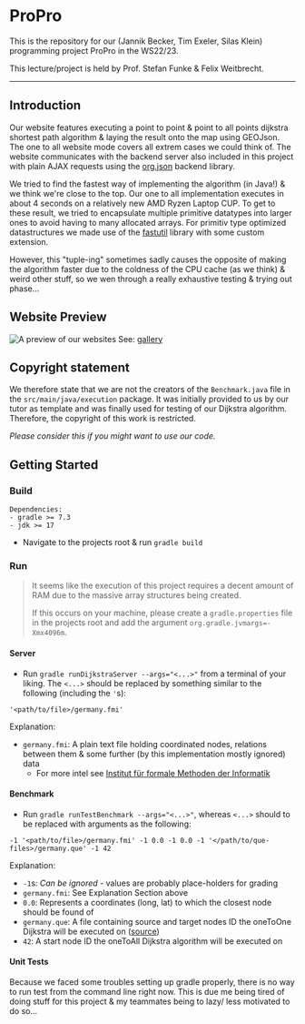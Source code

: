 # ProPro

This is the repository for our (Jannik Becker, Tim Exeler, Silas Klein) programming project ProPro in the WS22/23.

This lecture/project is held by Prof. Stefan Funke & Felix Weitbrecht.

---

## Introduction

Our website features executing a point to point & point to all points dijkstra shortest path algorithm & laying the result onto the map using GEOJson.
The one to all website mode covers all extrem cases we could think of.
The website communicates with the backend server also included in this project with plain AJAX requests using the [org.json](https://stleary.github.io/JSON-java/index.html) backend library.

We tried to find the fastest way of implementing the algorithm (in Java!) & we think we're close to the top.
Our one to all implementation executes in about 4 seconds on a relatively new AMD Ryzen Laptop CUP.
To get to these result, we tried to encapsulate multiple primitive datatypes into larger ones to avoid having to many allocated arrays.
For primitiv type optimized datastructures we made use of the [fastutil](https://fastutil.di.unimi.it/docs/index.html) library with some custom extension.

However, this "tuple-ing" sometimes sadly causes the opposite of making the algorithm faster due to the coldness of the CPU cache (as we think) & weird other stuff, so we wen through a really exhaustive testing & trying out phase...

## Website Preview

![A preview of our websites](./preview-pictures/preview.png)
See: [gallery](GALLERY.md)

## Copyright statement

We therefore state that we are not the creators of the `Benchmark.java` file in the `src/main/java/execution` package.
It was initially provided to us by our tutor as template and was finally used for testing of our Dijkstra algorithm.
Therefore, the copyright of this work is restricted.

*Please consider this if you might want to use our code.*

## Getting Started

### Build

```
Dependencies:
- gradle >= 7.3
- jdk >= 17
```
- Navigate to the projects root & run `gradle build`

### Run

> It seems like the execution of this project requires a decent amount of RAM due to the massive array structures being created.
> 
> If this occurs on your machine, please create a `gradle.properties` file in the projects root and add the argument `org.gradle.jvmargs=-Xmx4096m`.

#### Server

- Run `gradle runDijkstraServer --args="<...>"` from a terminal of your liking. The `<...>` should be replaced by something similar to the following (including the `'`s):

```shell
'<path/to/file>/germany.fmi'
```

Explanation:

- `germany.fmi`: A plain text file holding coordinated nodes, relations between them & some further (by this implementation mostly ignored) data
  - For more intel see [Institut für formale Methoden der Informatik](https://fmi.uni-stuttgart.de/alg/research/stuff/)

#### Benchmark

- Run `gradle runTestBenchmark --args="<...>"`, whereas `<...>` should to be replaced with arguments as the following:
```shell
-1 '<path/to/file>/germany.fmi' -1 0.0 -1 0.0 -1 '</path/to/que-files>/germany.que' -1 42
```

Explanation:

- `-1`s: *Can be ignored* - values are probably place-holders for grading
- `germany.fmi`: See Explanation Section above
- `0.0`: Represents a coordinates (long, lat) to which the closest node should be found of
- `germany.que`: A file containing source and target nodes ID the oneToOne Dijkstra will be executed on ([source](https://fmi.uni-stuttgart.de/files/alg/data/graphs/Benchs.tar.bz2))
- `42`:  A start node ID the oneToAll Dijkstra algorithm will be executed on

#### Unit Tests

Because we faced some troubles setting up gradle properly, there is no way to run test from the command line right now. This is due me being tired of doing stuff for this project & my teammates being to lazy/ less motivated to do so...
